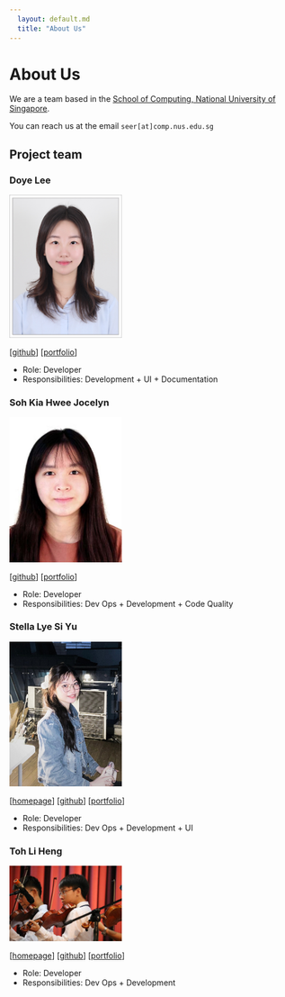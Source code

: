 ```yaml
---
  layout: default.md
  title: "About Us"
---
```


# About Us

We are a team based in the [School of Computing, National University of Singapore](http://www.comp.nus.edu.sg).

You can reach us at the email `seer[at]comp.nus.edu.sg`

## Project team

### Doye Lee

<img src="images/doyelee0313.png" width="200px">

[[github](https://github.com/doyelee0313)]
[[portfolio](team/doyelee0313.md)]

* Role: Developer
* Responsibilities: Development + UI + Documentation

### Soh Kia Hwee Jocelyn

<img src="images/jocelyn-soh.png" width="200px">

[[github](https://github.com/jocelyn-soh)]
[[portfolio](team/jocelyn-soh.md)]

* Role: Developer
* Responsibilities: Dev Ops + Development + Code Quality

### Stella Lye Si Yu

<img src="images/stella_lye.png" width="200px">

[[homepage](http://STELLA-LYE.github.io)]
[[github](https://github.com/STELLA-LYE)]
[[portfolio](team/stella_lye.md)]

* Role: Developer
* Responsibilities: Dev Ops + Development + UI

### Toh Li Heng

<img src="images/tohlh.png" width="200px">

[[homepage](http://tohlh.github.io)]
[[github](http://github.com/tohlh)]
[[portfolio](team/tohlh.md)]

* Role: Developer
* Responsibilities: Dev Ops + Development
